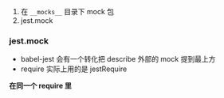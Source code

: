1. 在 `__mocks__` 目录下 mock 包
2. jest.mock

### jest.mock

- babel-jest 会有一个转化把 describe 外部的 mock 提到最上方
- require 实际上用的是 jestRequire

**在同一个 require 里**